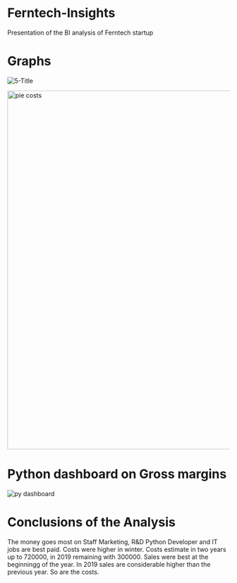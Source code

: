 # Ferntech-Insights
Presentation of the BI  analysis of Ferntech startup

# Graphs 

![5-Title](https://user-images.githubusercontent.com/47668423/103640276-054f6780-4f50-11eb-9686-e32355fc73d0.jpg)

<img width="812" alt="pie costs" src="https://user-images.githubusercontent.com/47668423/103640282-07192b00-4f50-11eb-8ada-281041622fec.png">

# Python dashboard on Gross margins

![py dashboard](https://user-images.githubusercontent.com/47668423/104056203-639a7580-51f0-11eb-86d7-c52bc8089824.png)


# Conclusions of the Analysis 

The money goes most on Staff Marketing, R&D Python Developer and IT jobs are best paid. Costs were higher in winter. Costs estimate in two years up to 720000, in 2019 remaining with 300000. Sales were best at the beginningg of the year. In 2019 sales are considerable higher than the previous year. So are the costs.

